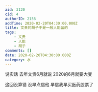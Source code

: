 ```yaml
---
aid: 3120
cid: 4
authorID: 2156
addTime: 2020-02-20T04:30:00.000Z
title: 文贵的胡子不是一般人能留的
tags:
    - 文贵
    - 人能
    - 胡子
comments: []
date: 2020-02-20T04:30:00.000Z
category: 水
---
```


说实话 去年文贵6月就说 2020的6月就要大变

这回没算错 没早点信他 早信我早买医药股票了
